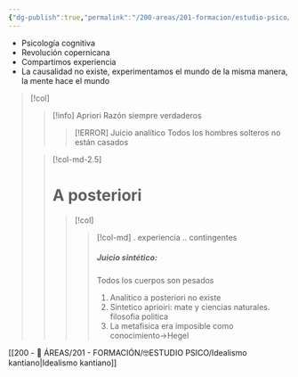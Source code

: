 ```yaml
---
{"dg-publish":true,"permalink":"/200-areas/201-formacion/estudio-psico/kant/","dgPassFrontmatter":true}
---
```


- Psicología cognitiva
- Revolución copernicana
- Compartimos experiencia
- La causalidad no existe, experimentamos el mundo de la misma manera, la mente hace el mundo

> [!col]
>> [!info] Apriori
>> Razón
siempre verdaderos
>>> [!ERROR] Juicio analítico
>>> Todos los hombres solteros no están casados
>>> 
>>> 
>
>> [!col-md-2.5]
>> # A posteriori
>>> [!col]
>>>> [!col-md]
>>>> . experiencia
>>>> .. contingentes
>>>> ##### Juicio sintético: 
>>>> Todos los cuerpos son pesados
>>>> 1. Analitico a posteriori no existe
>>>> 2. Sintetico aprioiri: mate y ciencias naturales. filosofia politica
>>>> 3. La metafisica era imposible como conocimiento→Hegel

[[200 - 📌 ÁREAS/201 - FORMACIÓN/🤓ESTUDIO PSICO/Idealismo kantiano\|Idealismo kantiano]]

